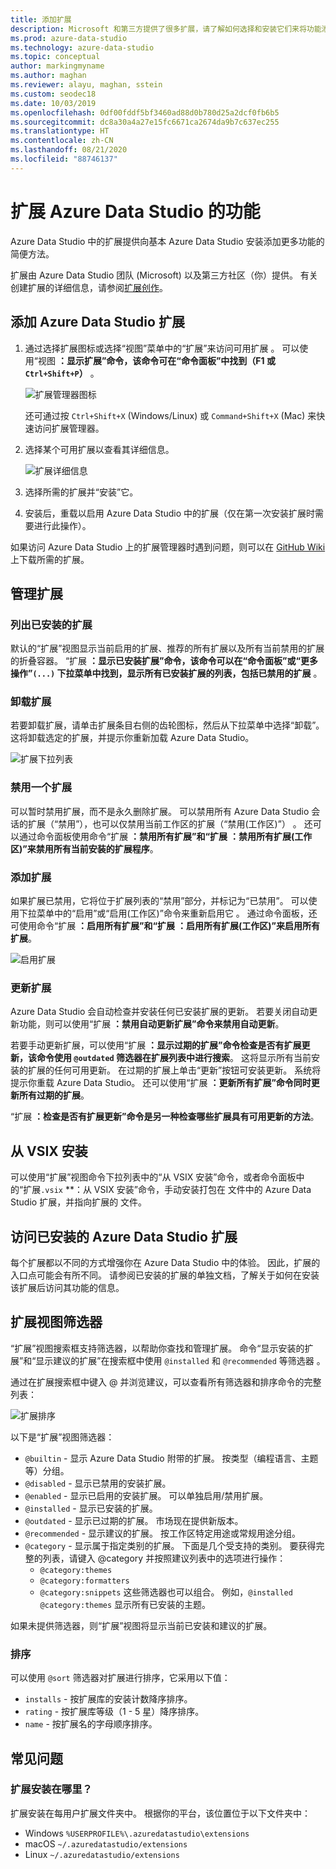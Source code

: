 ```yaml
---
title: 添加扩展
description: Microsoft 和第三方提供了很多扩展，请了解如何选择和安装它们来将功能添加到 Azure Data Studio。
ms.prod: azure-data-studio
ms.technology: azure-data-studio
ms.topic: conceptual
author: markingmyname
ms.author: maghan
ms.reviewer: alayu, maghan, sstein
ms.custom: seodec18
ms.date: 10/03/2019
ms.openlocfilehash: 0df00fddf5bf3460ad88d0b780d25a2dcf0fb6b5
ms.sourcegitcommit: dc8a30a4a27e15fc6671ca2674da9b7c637ec255
ms.translationtype: HT
ms.contentlocale: zh-CN
ms.lasthandoff: 08/21/2020
ms.locfileid: "88746137"
---
```

# <a name="extend-the-functionality-of-azure-data-studio"></a>扩展 Azure Data Studio 的功能

Azure Data Studio 中的扩展提供向基本 Azure Data Studio 安装添加更多功能的简便方法。

扩展由 Azure Data Studio 团队 (Microsoft) 以及第三方社区（你）提供。 有关创建扩展的详细信息，请参阅[扩展创作](extension-authoring.md)。

## <a name="add-azure-data-studio-extensions"></a>添加 Azure Data Studio 扩展

1. 通过选择扩展图标或选择“视图”菜单中的“扩展”来访问可用扩展 。 可以使用“视图 **：显示扩展”命令，该命令可在“命令面板”中找到（F1 或 `Ctrl+Shift+P`）** 。

    ![扩展管理器图标](media/extensions/extension-manager-icon.png)

    还可通过按 `Ctrl+Shift+X` (Windows/Linux) 或 `Command+Shift+X` (Mac) 来快速访问扩展管理器。

2. 选择某个可用扩展以查看其详细信息。

    ![扩展详细信息](media/extensions/extension-details.png)

3. 选择所需的扩展并“安装”它。

4. 安装后，重载以启用 Azure Data Studio 中的扩展（仅在第一次安装扩展时需要进行此操作）。

如果访问 Azure Data Studio 上的扩展管理器时遇到问题，则可以在 [GitHub Wiki](https://github.com/microsoft/azuredatastudio/wiki/List-of-Extensions) 上下载所需的扩展。


## <a name="manage-extensions"></a>管理扩展 

### <a name="list-installed-extensions"></a>列出已安装的扩展 

默认的“扩展”视图显示当前启用的扩展、推荐的所有扩展以及所有当前禁用的扩展的折叠容器。 “扩展 **：显示已安装扩展”命令，该命令可以在“命令面板”或“更多操作”`(...)` 下拉菜单中找到，显示所有已安装扩展的列表，包括已禁用的扩展**  。

### <a name="uninstall-an-extension"></a>卸载扩展

若要卸载扩展，请单击扩展条目右侧的齿轮图标，然后从下拉菜单中选择“卸载”。 这将卸载选定的扩展，并提示你重新加载 Azure Data Studio。

 ![扩展下拉列表](media/extensions/extension-gear-dropdown.png)

### <a name="disable-an-extension"></a>禁用一个扩展

可以暂时禁用扩展，而不是永久删除扩展。 可以禁用所有 Azure Data Studio 会话的扩展（“禁用”），也可以仅禁用当前工作区的扩展（“禁用(工作区)”） 。 还可以通过命令面板使用命令“扩展 **：禁用所有扩展”和“扩展** **：禁用所有扩展(工作区)”来禁用所有当前安装的扩展程序**。

### <a name="enable-an-extension"></a>添加扩展 

如果扩展已禁用，它将位于扩展列表的“禁用”部分，并标记为“已禁用”。 可以使用下拉菜单中的“启用”或“启用(工作区)”命令来重新启用它 。 通过命令面板，还可使用命令“扩展 **：启用所有扩展”和“扩展** **：启用所有扩展(工作区)”来启用所有扩展**。 

![启用扩展](media/extensions/extensions-enable.png)

### <a name="updating-an-extension"></a>更新扩展

Azure Data Studio 会自动检查并安装任何已安装扩展的更新。 若要关闭自动更新功能，则可以使用“扩展 **：禁用自动更新扩展”命令来禁用自动更新**。 

若要手动更新扩展，可以使用“扩展 **：显示过期的扩展”命令检查是否有扩展更新，该命令使用 `@outdated` 筛选器在扩展列表中进行搜索**。 这将显示所有当前安装的扩展的任何可用更新。 在过期的扩展上单击“更新”按钮可安装更新。 系统将提示你重载 Azure Data Studio。 还可以使用“扩展 **：更新所有扩展”命令同时更新所有过期的扩展**。

“扩展 **：检查是否有扩展更新”命令是另一种检查哪些扩展具有可用更新的方法**。

## <a name="install-from-a-vsix"></a>从 VSIX 安装

可以使用“扩展”视图命令下拉列表中的“从 VSIX 安装”命令，或者命令面板中的“扩展`.vsix` **：从 VSIX 安装”命令，手动安装打包在  文件中的 Azure Data Studio 扩展，并指向扩展的  文件。

## <a name="access-installed-azure-data-studio-extensions"></a>访问已安装的 Azure Data Studio 扩展

每个扩展都以不同的方式增强你在 Azure Data Studio 中的体验。 因此，扩展的入口点可能会有所不同。 请参阅已安装的扩展的单独文档，了解关于如何在安装该扩展后访问其功能的信息。

## <a name="extensions-view-filters"></a>扩展视图筛选器

“扩展”视图搜索框支持筛选器，以帮助你查找和管理扩展。 命令“显示安装的扩展”和“显示建议的扩展”在搜索框中使用 `@installed` 和 `@recommended` 等筛选器 。

通过在扩展搜索框中键入 @ 并浏览建议，可以查看所有筛选器和排序命令的完整列表：

![扩展排序](media/extensions/extension-sort.png)

以下是“扩展”视图筛选器：

- `@builtin` - 显示 Azure Data Studio 附带的扩展。 按类型（编程语言、主题等）分组。
- `@disabled` - 显示已禁用的安装扩展。
- `@enabled` - 显示已启用的安装扩展。 可以单独启用/禁用扩展。
- `@installed` - 显示已安装的扩展。
- `@outdated` - 显示已过期的扩展。 市场现在提供新版本。
- `@recommended` - 显示建议的扩展。 按工作区特定用途或常规用途分组。
- `@category` - 显示属于指定类别的扩展。 下面是几个受支持的类别。 要获得完整的列表，请键入 @category 并按照建议列表中的选项进行操作：
    - `@category:themes`
    - `@category:formatters`
    - `@category:snippets` 这些筛选器也可以组合。 例如，`@installed @category:themes` 显示所有已安装的主题。

如果未提供筛选器，则“扩展”视图将显示当前已安装和建议的扩展。

### <a name="sorting"></a>排序 
可以使用 `@sort` 筛选器对扩展进行排序，它采用以下值：

- `installs` - 按扩展库的安装计数降序排序。
- `rating` - 按扩展库等级（1 - 5 星）降序排序。
- `name` - 按扩展名的字母顺序排序。

## <a name="common-questions"></a>常见问题

### <a name="where-are-extensions-installed"></a>扩展安装在哪里？ 
扩展安装在每用户扩展文件夹中。 根据你的平台，该位置位于以下文件夹中：

- Windows `%USERPROFILE%\.azuredatastudio\extensions`
- macOS `~/.azuredatastudio/extensions`
- Linux `~/.azuredatastudio/extensions`
